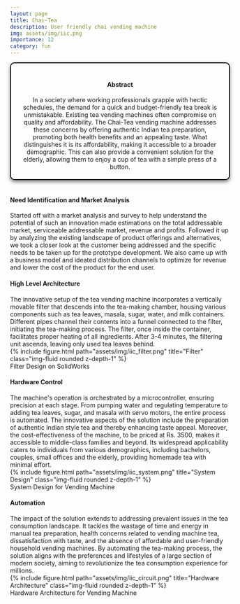 ```yaml
---
layout: page
title: Chai-Tea
description: User friendly chai vending machine
img: assets/img/iic.png
importance: 12
category: fun
---
```



<head>
    <meta charset="UTF-8">
    <meta name="viewport" content="width=device-width, initial-scale=1.0">
    <style>
        .info-box {
            border: 2px solid #000000; /* Border color */
            padding: 20px; /* Padding inside the box */
            border-radius: 10px; /* Rounded corners */
            box-shadow: 0 4px 8px rgba(0, 0, 0, 0.5); /* Box shadow for a subtle lift */
            max-width: 800px; /* Maximum width of the box */
            text-align: center;
        }
        .info-box p {
            margin: 0; /* Remove default margin for better spacing */
        }
    </style>
</head>

<div class="info-box">
 <h4><b>Abstract</b></h4>
<p>
In a society where working professionals grapple with hectic schedules, the demand for a quick and budget-friendly tea break is unmistakable. Existing tea vending machines often compromise on quality and affordability. The Chai-Tea vending machine addresses these concerns by offering authentic Indian tea preparation, promoting both health benefits and an appealing taste. What distinguishes it is its affordability, making it accessible to a broader demographic. This can also provide a convenient solution for the elderly, allowing them to enjoy a cup of tea with a simple press of a button. 
</p></div> 
<br>


<h4>Need Identification and Market Analysis</h4>
Started off with a market analysis and survey to help understand the potential of such an innovation made estimations on the total addressable market, serviceable addressable market, revenue and profits. Followed it up by analyzing the existing landscape of product offerings and alternatives, we took a closer look at the customer being addressed and the specific needs to be taken up for the prototype development. We also came up with a business model and ideated distribution channels to optimize for revenue and lower the cost of the product for the end user. 

<h4>High Level Architecture</h4>
The innovative setup of the tea vending machine incorporates a vertically movable filter that descends into the tea-making chamber, housing various components such as tea leaves, masala, sugar, water, and milk containers. Different pipes channel their contents into a funnel connected to the filter, initiating the tea-making process. The filter, once inside the container, facilitates proper heating of all ingredients. After 3-4 minutes, the filtering unit ascends, leaving only used tea leaves behind.

<div class="row justify-content-sm-center">
    <div class="col-sm mt-3 mt-md-0">
        {% include figure.html path="assets/img/iic_filter.png" title="Filter" class="img-fluid rounded z-depth-1" %}
    </div>
</div>
<div class="caption">
   Filter Design on SolidWorks
</div>

<h4>Hardware Control</h4>
The machine's operation is orchestrated by a microcontroller, ensuring precision at each stage. From pumping water and regulating temperature to adding tea leaves, sugar, and masala with servo motors, the entire process is automated. The innovative aspects of the solution include the preparation of authentic Indian style tea and thereby enhancing taste appeal. Moreover, the cost-effectiveness of the machine, to be priced at Rs. 3500, makes it accessible to middle-class families and beyond. Its widespread applicability caters to individuals from various demographics, including bachelors, couples, small offices and the elderly, providing homemade tea with minimal effort.

<div class="row justify-content-sm-center">
    <div class="col-sm mt-3 mt-md-0">
        {% include figure.html path="assets/img/iic_system.png" title="System Design" class="img-fluid rounded z-depth-1" %}
    </div>
</div>
<div class="caption">
   System Design for Vending Machine
</div>

<h4>Automation</h4>
The impact of the solution extends to addressing prevalent issues in the tea consumption landscape. It tackles the wastage of time and energy in manual tea preparation, health concerns related to vending machine tea, dissatisfaction with taste, and the absence of affordable and user-friendly household vending machines. By automating the tea-making process, the solution aligns with the preferences and lifestyles of a large section of modern society, aiming to revolutionize the tea consumption experience for millions.

<div class="row justify-content-sm-center">
    <div class="col-sm mt-3 mt-md-0">
        {% include figure.html path="assets/img/iic_circuit.png" title="Hardware Architecture" class="img-fluid rounded z-depth-1" %}
    </div>
</div>
<div class="caption">
   Hardware Architecture for Vending Machine
</div>